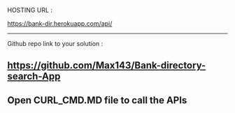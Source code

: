 HOSTING URL :  

https://bank-dir.herokuapp.com/api/

-----------------------------------------------------------------------------------------------
Github repo link to your solution :

https://github.com/Max143/Bank-directory-search-App
-----------------------------------------------------------------------------------------------
Open CURL_CMD.MD file to call the APIs
-------------------------------------------------------------------------------------------------
